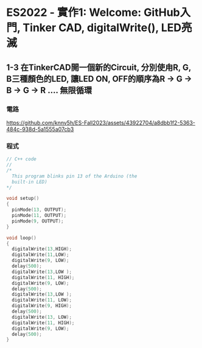 # ES2022 - 實作1: Welcome: GitHub入門, Tinker CAD, digitalWrite(), LED亮滅

## 1-3 在TinkerCAD開一個新的Circuit, 分別使甪R, G, B三種顏色的LED, 讓LED ON, OFF的順序為R → G → B → G → R .... 無限循環

### 電路


https://github.com/knnv5h/ES-Fall2023/assets/43922704/a8dbb1f2-5363-484c-938d-5a1555a07cb3

### 程式
```C
// C++ code
//
/*
  This program blinks pin 13 of the Arduino (the
  built-in LED)
*/

void setup()
{
  pinMode(13, OUTPUT);
  pinMode(11, OUTPUT);
  pinMode(9, OUTPUT);
}

void loop()
{
  digitalWrite(13,HIGH);
  digitalWrite(11,LOW);
  digitalWrite(9, LOW);
  delay(500);
  digitalWrite(13,LOW );
  digitalWrite(11, HIGH);
  digitalWrite(9, LOW);
  delay(500);
  digitalWrite(13,LOW );
  digitalWrite(11, LOW);
  digitalWrite(9, HIGH);
  delay(500);
  digitalWrite(13, LOW);
  digitalWrite(11, HIGH);
  digitalWrite(9, LOW);
  delay(500);
}
```
